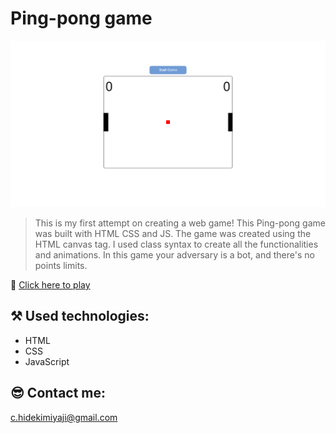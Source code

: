 # Ping-pong game

![preview](./preview.png)

> This is my first attempt on creating a web game! This Ping-pong game was built with HTML CSS and JS. The game was created using the HTML canvas tag. I used class syntax to create all the functionalities and animations. In this game your adversary is a bot, and there's no points limits.


🔗 [Click here to play](https://caiomiyaji.github.io/ping-pong-game/)

## ⚒ Used technologies:
- HTML 
- CSS 
- JavaScript

## 😎 Contact me:

c.hidekimiyaji@gmail.com
